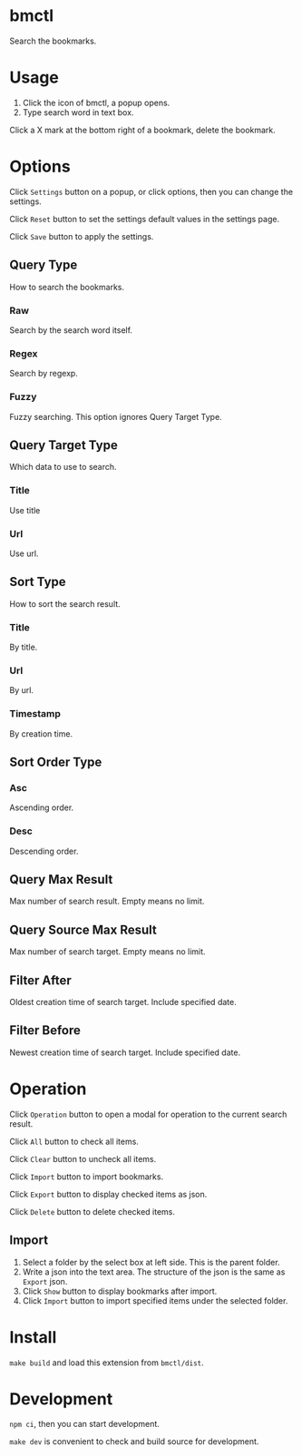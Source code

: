 # bmctl

Search the bookmarks.

# Usage

1. Click the icon of bmctl, a popup opens.
2. Type search word in text box.

Click a X mark at the bottom right of a bookmark, delete the bookmark.

# Options

Click `Settings` button on a popup, or click options, then you can change the settings.

Click `Reset` button to set the settings default values in the settings page.

Click `Save` button to apply the settings.

## Query Type

How to search the bookmarks.

### Raw

Search by the search word itself.

### Regex

Search by regexp.

### Fuzzy

Fuzzy searching.
This option ignores Query Target Type.

## Query Target Type

Which data to use to search.

### Title

Use title

### Url

Use url.

## Sort Type

How to sort the search result.

### Title

By title.

### Url

By url.

### Timestamp

By creation time.

## Sort Order Type

### Asc

Ascending order.

### Desc

Descending order.

## Query Max Result

Max number of search result.
Empty means no limit.

## Query Source Max Result

Max number of search target.
Empty means no limit.

## Filter After

Oldest creation time of search target.
Include specified date.

## Filter Before

Newest creation time of search target.
Include specified date.

# Operation

Click `Operation` button to open a modal for operation to the current search result.

Click `All` button to check all items.

Click `Clear` button to uncheck all items.

Click `Import` button to import bookmarks.

Click `Export` button to display checked items as json.

Click `Delete` button to delete checked items.

## Import

1. Select a folder by the select box at left side. This is the parent folder.
2. Write a json into the text area. The structure of the json is the same as `Export` json.
3. Click `Show` button to display bookmarks after import.
4. Click `Import` button to import specified items under the selected folder.

# Install

`make build` and load this extension from `bmctl/dist`.

# Development

`npm ci`, then you can start development.

`make dev` is convenient to check and build source for development.
